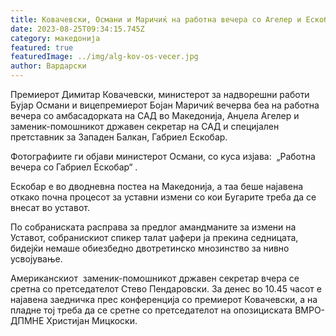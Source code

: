 ```yaml
---
title: Ковачевски, Османи и Маричиќ на работна вечера со Агелер и Ескобар
date: 2023-08-25T09:34:15.745Z
category: македонија
featured: true
featuredImage: ../img/alg-kov-os-vecer.jpg
author: Вардарски
---
```

<!--StartFragment-->

Премиерот Димитар Ковачевски, министерот за надворешни работи Бујар Османи и вицепремиерот Бојан Маричиќ вечерва беа на работна вечера со амбасадорката на САД во Македонија, Анџела Агелер и заменик-помошникот државен секретар на САД и специјален претставник за Западен Балкан, Габриел Ескобар.

Фотографиите ги објави министерот Османи, со куса изјава:  „Работна вечера со Габриел Ескобар“ .

Ескобар е во дводневна постеа на Македонија, а таа беше најавена откако почна процесот за уставни измени со кои Бугарите треба да се внесат во уставот.

По собраниската расправа за предлог амандманите за измени на Уставот, собранискиот спикер талат џафери ја прекина седницата, бидејќи немаше обиезбедно двотретинско мнозинство за нивно усвојување.

Американскиот  заменик-помошникот државен секретар вчера се сретна со претседателот Стево Пендаровски. За денес во 10.45 часот е најавена заедничка прес конференција со премиерот Ковачевски, а на пладне тој треба да се сретне со претседателот на опозициската ВМРО-ДПМНЕ Христијан Мицкоски.

<!--EndFragment-->